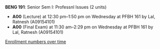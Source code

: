 **BENG 191**: Senior Sem I: Professnl Issues (2 units)

- **A00** (Lecture) at 12:30 pm–1:50 pm on Wednesday at PFBH 161 by Lal, Ratnesh (A09154101)
- **A00** (Final Exam) at 11:30 am–2:29 pm on Wednesday at PFBH 161 by Lal, Ratnesh (A09154101)

[Enrollment numbers over time](./BENG191.tsv)
